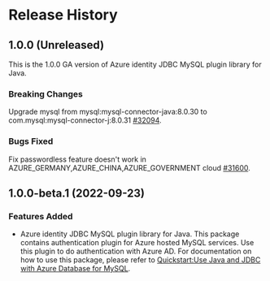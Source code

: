 <!--
// cSpell:ignore JDBC 
-->

# Release History

## 1.0.0 (Unreleased)

This is the 1.0.0 GA version of Azure identity JDBC MySQL plugin library for Java.

### Breaking Changes

Upgrade mysql from mysql:mysql-connector-java:8.0.30 to com.mysql:mysql-connector-j:8.0.31 [#32094](https://github.com/Azure/azure-sdk-for-java/pull/32094).

### Bugs Fixed

Fix passwordless feature doesn't work in AZURE_GERMANY,AZURE_CHINA,AZURE_GOVERNMENT cloud [#31600](https://github.com/Azure/azure-sdk-for-java/pull/31600).


## 1.0.0-beta.1 (2022-09-23)

### Features Added
- Azure identity JDBC MySQL plugin library for Java. This package contains authentication plugin for Azure hosted MySQL services. Use this plugin to do authentication with Azure AD. For documentation on how to use this package, please refer to [Quickstart:Use Java and JDBC with Azure Database for MySQL](https://aka.ms/quickstart-jdbc-mysql).
